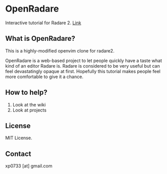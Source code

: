 # OpenRadare
Interactive tutorial for Radare 2. [Link](https://xp073.github.io/openradare/tutorial.html)

## What is OpenRadare?

This is a highly-modified openvim clone for radare2. 

OpenRadare is a web-based project to let people quickly have a taste what kind of an editor Radare is.
Radare is considered to be very useful but can feel devastatingly opaque at first. Hopefully this tutorial makes people feel more comfortable to give it a chance.

## How to help?

1. Look at the wiki
2. Look at projects

## License

MIT License.

## Contact

xp0733 [at] gmail.com
